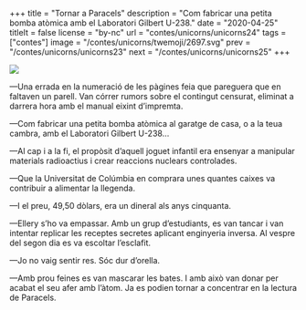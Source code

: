 +++
title = "Tornar a Paracels"
description = "Com fabricar una petita bomba atòmica amb el Laboratori Gilbert U-238."
date = "2020-04-25"
titleIt = false
license = "by-nc"
url = "contes/unicorns/unicorns24"
tags = ["contes"]
image = "/contes/unicorns/twemoji/2697.svg"
prev = "/contes/unicorns/unicorns23"
next = "/contes/unicorns/unicorns25"
+++

<img class="emoji" src="/contes/unicorns/twemoji/2697.svg" />

—Una errada en la numeració de les pàgines feia que pareguera que en faltaven un parell. Van córrer rumors sobre el contingut censurat, eliminat a darrera hora amb el manual eixint d’impremta.

—Com fabricar una petita bomba atòmica al garatge de casa, o a la teua cambra, amb el Laboratori Gilbert U-238…

—Al cap i a la fi, el propòsit d’aquell joguet infantil era ensenyar a manipular materials radioactius i crear reaccions nuclears controlades.

—Que la Universitat de Colúmbia en comprara unes quantes caixes va contribuir a alimentar la llegenda.

—I el preu, 49,50 dòlars, era un dineral als anys cinquanta.

—Ellery s’ho va empassar. Amb un grup d’estudiants, es van tancar i van intentar replicar les receptes secretes aplicant enginyeria inversa. Al vespre del segon dia es va escoltar l’esclafit.

—Jo no vaig sentir res. Sóc dur d’orella.

—Amb prou feines es van mascarar les bates. I amb això van donar per acabat el seu afer amb l’àtom. Ja es podien tornar a concentrar en la lectura de Paracels.

